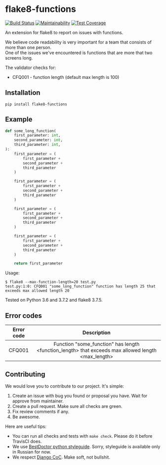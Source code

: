 # flake8-functions

[![Build Status](https://travis-ci.org/best-doctor/flake8-functions.svg?branch=master)](https://travis-ci.org/best-doctor/flake8-functions)
[![Maintainability](https://api.codeclimate.com/v1/badges/4cdbd67833752665ee79/maintainability)](https://codeclimate.com/github/best-doctor/flake8-functions/maintainability)
[![Test Coverage](https://api.codeclimate.com/v1/badges/4cdbd67833752665ee79/test_coverage)](https://codeclimate.com/github/best-doctor/flake8-functions/test_coverage)


An extension for flake8 to report on issues with functions.

We believe code readability is very important for a team that consists of more than one person.  
One of the issues we've encountered is functions that are more that two screens long.

The validator checks for:
* CFQ001 - function length (default max length is 100)


## Installation

    pip install flake8-functions


## Example

```python
def some_long_function(
    first_parameter: int,
    second_parameter: int,
    third_parameter: int,
):
    first_parameter = (
        first_parameter +
        second_parameter +
        third_parameter
    )

    first_parameter = (
        first_parameter +
        second_parameter +
        third_parameter
    )

    first_parameter = (
        first_parameter +
        second_parameter +
        third_parameter
    )

    first_parameter = (
        first_parameter +
        second_parameter +
        third_parameter
    )

    return first_parameter

```
Usage:

```terminal
$ flake8 --max-function-length=20 test.py
test.py:1:0: CFQ001 "some_long_function" function has length 25 that exceeds max allowed length 20
```

Tested on Python 3.6 and 3.7.2 and flake8 3.7.5.


## Error codes

| Error code |                     Description                                                                    |
|:----------:|:--------------------------------------------------------------------------------------------------:|
|   CFQ001   | Function "some_function" has length <function_length> that exceeds max allowed length <max_length> |


## Contributing

We would love you to contribute to our project. It's simple:

1. Create an issue with bug you found or proposal you have. Wait for approve from maintainer.
2. Create a pull request. Make sure all checks are green.
3. Fix review comments if any.
4. Be awesome.

Here are useful tips:

- You can run all checks and tests with `make check`. Please do it before TravisCI does.
- We use [BestDoctor python styleguide](https://github.com/best-doctor/guides/blob/master/guides/python_styleguide.md). Sorry, styleguide is available only in Russian for now.
- We respect [Django CoC](https://www.djangoproject.com/conduct/). Make soft, not bullshit.
